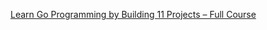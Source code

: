 [Learn Go Programming by Building 11 Projects – Full Course](https://www.youtube.com/watch?v=jFfo23yIWac)